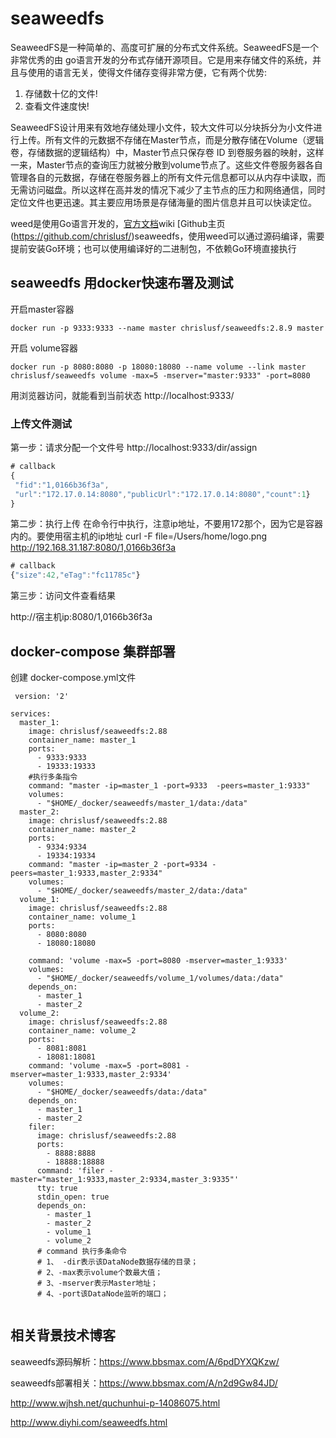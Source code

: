 # seaweedfs

SeaweedFS是一种简单的、高度可扩展的分布式文件系统。SeaweedFS是一个非常优秀的由 go语言开发的分布式存储开源项目。它是用来存储文件的系统，并且与使用的语言无关，使得文件储存变得非常方便，它有两个优势:

1. 存储数十亿的文件!
2. 查看文件速度快!

SeaweedFS设计用来有效地存储处理小文件，较大文件可以分块拆分为小文件进行上传。所有文件的元数据不存储在Master节点，而是分散存储在Volume（逻辑卷，存储数据的逻辑结构）中，Master节点只保存卷 ID 到卷服务器的映射，这样一来，Master节点的查询压力就被分散到volume节点了。这些文件卷服务器各自管理各自的元数据，存储在卷服务器上的所有文件元信息都可以从内存中读取，而无需访问磁盘。所以这样在高并发的情况下减少了主节点的压力和网络通信，同时定位文件也更迅速。其主要应用场景是存储海量的图片信息并且可以快读定位。

weed是使用Go语言开发的，[官方文档](https://github.com/chrislusf/seaweedfs/)wiki [Github主页(https://github.com/chrislusf/)seaweedfs，使用weed可以通过源码编译，需要提前安装Go环境；也可以使用编译好的二进制包，不依赖Go环境直接执行

## seaweedfs 用docker快速布署及测试

开启master容器
```shell
docker run -p 9333:9333 --name master chrislusf/seaweedfs:2.8.9 master
```

开启 volume容器
```shell
docker run -p 8080:8080 -p 18080:18080 --name volume --link master chrislusf/seaweedfs volume -max=5 -mserver="master:9333" -port=8080
```

用浏览器访问，就能看到当前状态
http://localhost:9333/


### 上传文件测试

第一步：请求分配一个文件号
http://localhost:9333/dir/assign

```js
# callback
{
 "fid":"1,0166b36f3a",
 "url":"172.17.0.14:8080","publicUrl":"172.17.0.14:8080","count":1}
}
```
第二步：执行上传
在命令行中执行，注意ip地址，不要用172那个，因为它是容器内的。要使用宿主机的ip地址
curl -F file=/Users/home/logo.png http://192.168.31.187:8080/1,0166b36f3a

```js
# callback
{"size":42,"eTag":"fc11785c"}
```

第三步：访问文件查看结果

http://宿主机ip:8080/1,0166b36f3a

## docker-compose  集群部署

创建 docker-compose.yml文件

```shell
 version: '2'

services:
  master_1:
    image: chrislusf/seaweedfs:2.88
    container_name: master_1
    ports:
      - 9333:9333
      - 19333:19333
    #执行多条指令
    command: "master -ip=master_1 -port=9333  -peers=master_1:9333"
    volumes:
      - "$HOME/_docker/seaweedfs/master_1/data:/data"
  master_2:
    image: chrislusf/seaweedfs:2.88
    container_name: master_2
    ports:
      - 9334:9334
      - 19334:19334
    command: "master -ip=master_2 -port=9334 -peers=master_1:9333,master_2:9334"
    volumes:
      - "$HOME/_docker/seaweedfs/master_2/data:/data"
  volume_1:
    image: chrislusf/seaweedfs:2.88
    container_name: volume_1
    ports:
      - 8080:8080
      - 18080:18080

    command: 'volume -max=5 -port=8080 -mserver=master_1:9333'
    volumes:
      - "$HOME/_docker/seaweedfs/volume_1/volumes/data:/data"
    depends_on:
      - master_1
      - master_2
  volume_2:
    image: chrislusf/seaweedfs:2.88
    container_name: volume_2
    ports:
      - 8081:8081
      - 18081:18081
    command: 'volume -max=5 -port=8081 -mserver=master_1:9333,master_2:9334'
    volumes:
      - "$HOME/_docker/seaweedfs/data:/data"
    depends_on:
      - master_1
      - master_2
    filer:
      image: chrislusf/seaweedfs:2.88
      ports:
        - 8888:8888
        - 18888:18888
      command: 'filer -master="master_1:9333,master_2:9334,master_3:9335"'
      tty: true
      stdin_open: true
      depends_on:
        - master_1
        - master_2
        - volume_1
        - volume_2
      # command 执行多条命令
      # 1、 -dir表示该DataNode数据存储的目录；
      # 2、-max表示volume个数最大值；
      # 3、-mserver表示Master地址；
      # 4、-port该DataNode监听的端口；
 
```



## 相关背景技术博客

seaweedfs源码解析：https://www.bbsmax.com/A/6pdDYXQKzw/

seaweedfs部署相关：https://www.bbsmax.com/A/n2d9Gw84JD/

http://www.wjhsh.net/quchunhui-p-14086075.html

http://www.diyhi.com/seaweedfs.html
